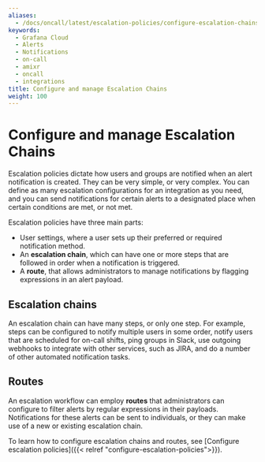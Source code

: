 ```yaml
---
aliases:
  - /docs/oncall/latest/escalation-policies/configure-escalation-chains/
keywords:
  - Grafana Cloud
  - Alerts
  - Notifications
  - on-call
  - amixr
  - oncall
  - integrations
title: Configure and manage Escalation Chains
weight: 100
---
```


# Configure and manage Escalation Chains

Escalation policies dictate how users and groups are notified when an alert notification is created. They can be very simple, or very complex. You can define as many escalation configurations for an integration as you need, and you can send notifications for certain alerts to a designated place when certain conditions are met, or not met.

Escalation policies have three main parts:

- User settings, where a user sets up their preferred or required notification method.
- An **escalation chain**, which can have one or more steps that are followed in order when a notification is triggered.
- A **route**, that allows administrators to manage notifications by flagging expressions in an alert payload.

## Escalation chains

An escalation chain can have many steps, or only one step. For example, steps can be configured to notify multiple users in some order, notify users that are scheduled for on-call shifts, ping groups in Slack, use outgoing webhooks to integrate with other services, such as JIRA, and do a number of other automated notification tasks.

## Routes

An escalation workflow can employ **routes** that administrators can configure to filter alerts by regular expressions in their payloads. Notifications for these alerts can be sent to individuals, or they can make use of a new or existing escalation chain.

To learn how to configure escalation chains and routes, see [Configure escalation policies]({{< relref "configure-escalation-policies">}}).
